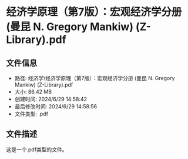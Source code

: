 ﻿# 经济学原理（第7版）：宏观经济学分册 (曼昆 N. Gregory Mankiw) (Z-Library).pdf

## 文件信息
- 路径: 经济学\经济学原理（第7版）：宏观经济学分册 (曼昆 N. Gregory Mankiw) (Z-Library).pdf
- 大小: 86.42 MB
- 创建时间: 2024/6/29 14:58:42
- 最后修改时间: 2024/6/29 14:58:56
- 文件类型: .pdf

## 文件描述
这是一个.pdf类型的文件。


